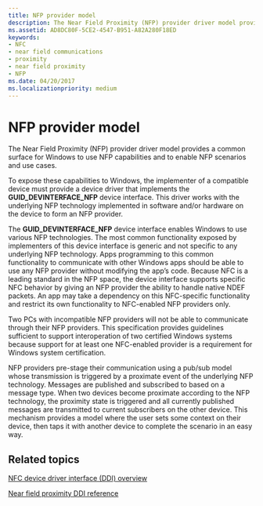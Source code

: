 ```yaml
---
title: NFP provider model
description: The Near Field Proximity (NFP) provider driver model provides a common surface for Windows to use NFP capabilities and to enable NFP scenarios and use cases.
ms.assetid: AD8DC80F-5CE2-4547-B951-A82A280F18ED
keywords:
- NFC
- near field communications
- proximity
- near field proximity
- NFP
ms.date: 04/20/2017
ms.localizationpriority: medium
---
```


# NFP provider model

The Near Field Proximity (NFP) provider driver model provides a common surface for Windows to use NFP capabilities and to enable NFP scenarios and use cases.

To expose these capabilities to Windows, the implementer of a compatible device must provide a device driver that implements the **GUID\_DEVINTERFACE\_NFP** device interface. This driver works with the underlying NFP technology implemented in software and/or hardware on the device to form an NFP provider.

The **GUID\_DEVINTERFACE\_NFP** device interface enables Windows to use various NFP technologies. The most common functionality exposed by implementers of this device interface is generic and not specific to any underlying NFP technology. Apps programming to this common functionality to communicate with other Windows apps should be able to use any NFP provider without modifying the app’s code. Because NFC is a leading standard in the NFP space, the device interface supports specific NFC behavior by giving an NFP provider the ability to handle native NDEF packets. An app may take a dependency on this NFC-specific functionality and restrict its own functionality to NFC-enabled NFP providers only.

Two PCs with incompatible NFP providers will not be able to communicate through their NFP providers. This specification provides guidelines sufficient to support interoperation of two certified Windows systems because support for at least one NFC-enabled provider is a requirement for Windows system certification.

NFP providers pre-stage their communication using a pub/sub model whose transmission is triggered by a proximate event of the underlying NFP technology. Messages are published and subscribed to based on a message type. When two devices become proximate according to the NFP technology, the proximity state is triggered and all currently published messages are transmitted to current subscribers on the other device. This mechanism provides a model where the user sets some context on their device, then taps it with another device to complete the scenario in an easy way.

## Related topics

[NFC device driver interface (DDI) overview](/windows-hardware/drivers/ddi/index)  

[Near field proximity DDI reference](/windows-hardware/drivers/ddi/index)